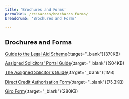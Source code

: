 ```yaml
---
title: 'Brochures and Forms'
permalink: /resources/brochures-forms/
breadcrumb: 'Brochures and Forms'

---
```


## Brochures and Forms

[Guide to the Legal Aid Scheme](/files/GuideToTheLegalAidSchemeBrochure-23Dec19.pdf){:target="_blank"}(370KB) <br>



[Assigned Solicitors' Portal Guide](/files/AS-Portal-Guide.pdf){:target="_blank"}(904KB) <br>



[The Assigned Solicitor's Guide](/files/The-Assigned-Solicitor-Guide.pdf){:target="_blank"}(1MB) <br>



[Direct Credit Authorisation Form](/files/DCA-Form.pdf){:target="_blank"}(76.3KB)<br>

[Giro Form](/files/Giro-form.pdf){:target="_blank"}(280KB)<br>
